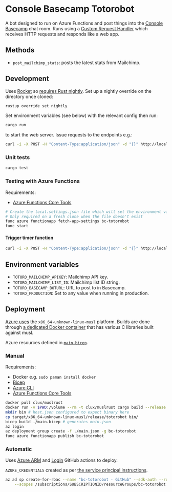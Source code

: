 # Console Basecamp Totorobot

A bot designed to run on Azure Functions and post things into the
[Console](https://console.dev) [Basecamp](https://basecamp.com) chat room. Runs
using a [Custom Request
Handler](https://docs.microsoft.com/en-us/azure/azure-functions/functions-custom-handlers)
which receives HTTP requests and responds like a web app.

## Methods
* `post_mailchimp_stats`: posts the latest stats from Mailchimp.

## Development

Uses [Rocket](https://rocket.rs/) so [requires Rust
nightly](https://rocket.rs/v0.4/guide/getting-started/). Set up a nightly
override on the directory once cloned:

```zsh
rustup override set nightly
```

Set environment variables (see below) with the relevant config then run:

```zsh
cargo run
```

to start the web server. Issue requests to the endpoints e.g.:

```zsh
curl -i -X POST -H "Content-Type:application/json" -d "{}" http://localhost:3000/post_mailchimp_stats
```

### Unit tests

```zsh
cargo test
```

### Testing with Azure Functions

Requirements:

* [Azure Functions Core
  Tools](https://docs.microsoft.com/en-us/azure/azure-functions/functions-run-local#v2)

```zsh
# Create the local.settings.json file which will set the environment variables
# Only required on a fresh clone when the file doesn't exist
func azure functionapp fetch-app-settings bc-totorobot
func start
```

#### Trigger timer function
```zsh
curl -i -X POST -H "Content-Type:application/json" -d "{}" http://localhost:7071/admin/functions/post_mailchimp_stats
```

## Environment variables

* `TOTORO_MAILCHIMP_APIKEY`: Mailchimp API key.
* `TOTORO_MAILCHIMP_LIST_ID`: Mailchimp list ID string.
* `TOTORO_BASECAMP_BOTURL`: URL to post to in Basecamp.
* `TOTORO_PRODUCTION`: Set to any value when running in production.

## Deployment

[Azure
uses](https://docs.microsoft.com/en-us/azure/azure-functions/create-first-function-vs-code-other?tabs=rust%2Clinux#compile-the-custom-handler-for-azure)
the `x86_64-unknown-linux-musl` platform. Builds are done through [a dedicated
Docker container](https://github.com/clux/muslrust) that has various C
libraries built against musl.

Azure resources defined in [`main.bicep`](main.bicep).

### Manual

Requirements:

* Docker e.g. `sudo paman install docker`
* [Bicep](https://github.com/Azure/bicep/blob/main/docs/installing.md)
* [Azure CLI](https://docs.microsoft.com/en-us/cli/azure/install-azure-cli)
* [Azure Functions Core
  Tools](https://docs.microsoft.com/en-us/azure/azure-functions/functions-run-local#v2)

```zsh
docker pull clux/muslrust
docker run -v $PWD:/volume --rm -t clux/muslrust cargo build --release
mkdir bin # host.json configured to expect binary here
cp target/x86_64-unknown-linux-musl/release/totorobot bin/
bicep build ./main.bicep # generates main.json
az login
az deployment group create -f ./main.json -g bc-totorobot
func azure functionapp publish bc-totorobot
```

### Automatic

Uses [Azure
ARM](https://github.com/marketplace/actions/deploy-azure-resource-manager-arm-template)
and [Login](https://github.com/marketplace/actions/azure-login) GitHub actions
to deploy.

`AZURE_CREDENTIALS` created as per [the service principal
instructions](https://github.com/marketplace/actions/azure-login#configure-deployment-credentials).

```zsh
az ad sp create-for-rbac --name "bc-totorobot - GitHub" --sdk-auth --role contributor \
    --scopes /subscriptions/SUBSCRIPTIONID/resourceGroups/bc-totorobot
```
